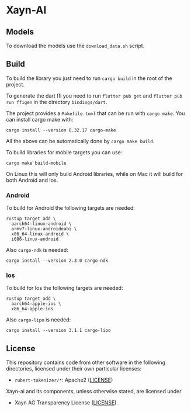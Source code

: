 # Xayn-AI

## Models
To download the models use the `download_data.sh` script.

## Build
To build the library you just need to run `cargo build` in the root of the project.

To generate the dart ffi you need to run `flutter pub get` and `flutter pub run ffigen` in
the directory `bindings/dart`.

The project provides a `Makefile.toml` that can be run with `cargo make`.
You can install cargo make with:
```
cargo install --version 0.32.17 cargo-make
```

All the above can be automatically done by `cargo make build`.

To build libraries for mobile targets you can use:
```
cargo make build-mobile
```
On Linux this will only build Android libraries, while on Mac it will build
for both Android and Ios.

### Android
To build for Android the following targets are needed:
```
rustup target add \
  aarch64-linux-android \
  armv7-linux-androideabi \
  x86_64-linux-android \
  i686-linux-android
```

Also `cargo-ndk` is needed:
```
cargo install --version 2.3.0 cargo-ndk
```

### Ios
To build for Ios the following targets are needed:
```
rustup target add \
  aarch64-apple-ios \
  x86_64-apple-ios
```

Also `cargo-lipo` is needed:
```
cargo install --version 3.1.1 cargo-lipo
```

## License

This repository contains code from other software in the following
directories, licensed under their own particular licenses:

 * `rubert-tokenizer/*`: Apache2 ([LICENSE](rubert-tokenizer/LICENSE))

Xayn-ai and its components, unless otherwise stated, are licensed under
 * Xayn AG Transparency License ([LICENSE](LICENSE)).
